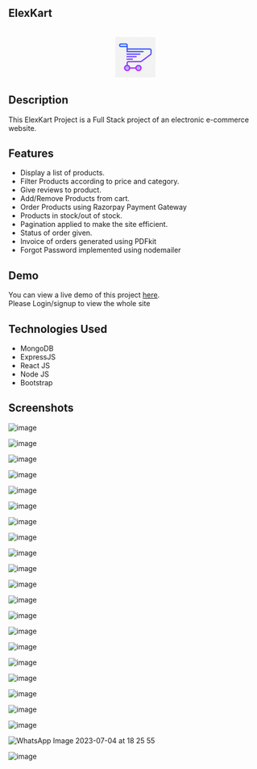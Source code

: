 ## ElexKart
<!-- PROJECT LOGO -->
<br />
<div align="center">
    <img src="client\public\logo.png" alt="Logo" height="80">
 
</div>



## Description

This ElexKart Project is a Full Stack project of an electronic e-commerce website.

## Features

- Display a list of products.
- Filter Products according to price and category.
- Give reviews to product.
- Add/Remove Products from cart.
- Order Products using Razorpay Payment Gateway
- Products in stock/out of stock.
- Pagination applied to make the site efficient.
- Status of order given.
- Invoice of orders generated using PDFkit
- Forgot Password implemented using nodemailer

## Demo

You can view a live demo of this project [here](https://elexkart.netlify.app/).
<br/>Please Login/signup to view the whole site

## Technologies Used

- MongoDB
- ExpressJS
- React JS
- Node JS
- Bootstrap

## Screenshots

![image](https://github.com/DevanshAshar/E-Comm/assets/113104126/28d45244-bb62-4a1a-a0a9-653d22221b3a)

![image](https://github.com/DevanshAshar/E-Comm/assets/113104126/6a891d7c-2edb-482d-898c-65afd61851c6)

![image](https://github.com/DevanshAshar/E-Comm/assets/113104126/dadf0045-3bfe-4d72-b0f7-554712f2ea63)

![image](https://github.com/DevanshAshar/E-Comm/assets/113104126/07df855f-41ca-40e1-9420-ebbf865bc2c6)

![image](https://github.com/DevanshAshar/E-Comm/assets/113104126/f7352113-b53c-4d6b-a1ba-4eb39ca08633)

![image](https://github.com/DevanshAshar/E-Comm/assets/113104126/2819d43b-de16-4ad2-8124-aa1941ebd85c)

![image](https://github.com/DevanshAshar/E-Comm/assets/113104126/27c8cc83-72c9-4589-84da-bb3c9b75e1cc)

![image](https://github.com/DevanshAshar/E-Comm/assets/113104126/2f0811a2-60b0-4f18-b11c-316745a1c3e1)

![image](https://github.com/DevanshAshar/E-Comm/assets/113104126/9e3176d9-7b70-4c06-b4e4-891e89a77ea9)

![image](https://github.com/DevanshAshar/E-Comm/assets/113104126/48d1f9d4-b25a-432f-a294-4afdb9556e7f)

![image](https://github.com/DevanshAshar/E-Comm/assets/113104126/afed4df2-e9d2-4730-bf22-4c6e6f7e93cf)

![image](https://github.com/DevanshAshar/E-Comm/assets/113104126/6dbda582-9def-46f8-826f-15b1776004fd)

![image](https://github.com/DevanshAshar/E-Comm/assets/113104126/5d086d2f-a54f-4192-82e7-225dde324167)

![image](https://github.com/DevanshAshar/E-Comm/assets/113104126/682410a8-b0be-428d-9ced-cfec38e9ddd2)

![image](https://github.com/DevanshAshar/E-Comm/assets/113104126/d376ede4-08aa-4ea8-9641-fe738942299e)

![image](https://github.com/DevanshAshar/E-Comm/assets/113104126/120443cb-eaef-4e7b-a0ef-f49bb69e6f5b)

![image](https://github.com/DevanshAshar/E-Comm/assets/113104126/135c36c7-4a97-4c36-9a26-649d572ba97d)

![image](https://github.com/DevanshAshar/E-Comm/assets/113104126/737235d3-de66-4efe-8e16-2efba708649e)

![image](https://github.com/DevanshAshar/E-Comm/assets/113104126/15455243-aece-44ca-977a-56d697aacf12)

![image](https://github.com/DevanshAshar/E-Comm/assets/113104126/c50279c4-d548-4d49-be69-eae0f72128f6)

![WhatsApp Image 2023-07-04 at 18 25 55](https://github.com/DevanshAshar/E-Comm/assets/113104126/9f830f64-241a-4a97-a364-c6318dd3a667)


![image](https://github.com/DevanshAshar/E-Comm/assets/113104126/667c555e-0c26-48d3-a7da-7772fd7c8568)






















